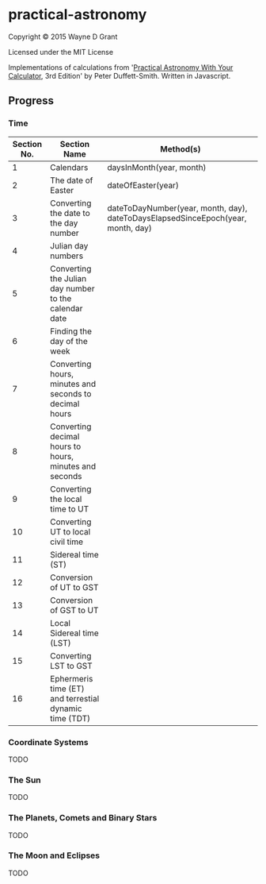# practical-astronomy

Copyright © 2015 Wayne D Grant

Licensed under the MIT License

Implementations of calculations from '[Practical Astronomy With Your Calculator](https://en.wikipedia.org/wiki/Practical_Astronomy_with_your_Calculator), 3rd Edition' by Peter Duffett-Smith. Written in Javascript.

## Progress

### Time

| Section No. | Section Name                                           | Method(s)                                                                        |
|-------------|--------------------------------------------------------|----------------------------------------------------------------------------------|
| 1           | Calendars                                              | daysInMonth(year, month)                                                         |
| 2           | The date of Easter                                     | dateOfEaster(year)                                                               |
| 3           | Converting the date to the day number                  | dateToDayNumber(year, month, day), dateToDaysElapsedSinceEpoch(year, month, day) |
| 4           | Julian day numbers                                     |                                                                                  |
| 5           | Converting the Julian day number to the calendar date  |                                                                                  |
| 6           | Finding the day of the week                            |                                                                                  |
| 7           | Converting hours, minutes and seconds to decimal hours |                                                                                  |
| 8           | Converting decimal hours to hours, minutes and seconds |                                                                                  |
| 9           | Converting the local time to UT                        |                                                                                  |
| 10          | Converting UT to local civil time                      |                                                                                  |
| 11          | Sidereal time (ST)                                     |                                                                                  |
| 12          | Conversion of UT to GST                                |                                                                                  |
| 13          | Conversion of GST to UT                                |                                                                                  |
| 14          | Local Sidereal time (LST)                              |                                                                                  |
| 15          | Converting LST to GST                                  |                                                                                  |
| 16          | Ephermeris time (ET) and terrestial dynamic time (TDT) |                                                                                  |

### Coordinate Systems

TODO

### The Sun

TODO

### The Planets, Comets and Binary Stars

TODO

### The Moon and Eclipses

TODO
